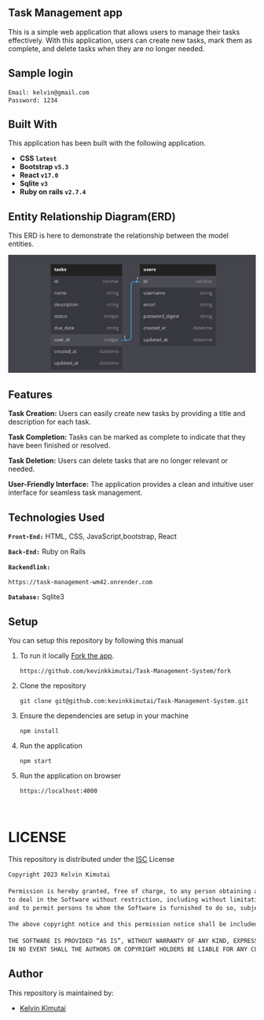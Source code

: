 

## Task Management app
This is a simple web application that allows users to manage their tasks effectively. With this application, users can create new tasks, mark them as complete, and delete tasks when they are no longer needed.

## Sample login
```
Email: kelvin@gmail.com
Password: 1234
```
## Built With
This application has been built with the following application.

- **CSS `latest`**
- **Bootstrap `v5.3`**
- **React `v17.0`**
- **Sqlite `v3`**
- **Ruby on rails `v2.7.4`**

## Entity Relationship Diagram(ERD)
This ERD is here to demonstrate the relationship between the model entities.

<img src="/bddiagram.png" width="1000">


## Features
<b>Task Creation:</b> Users can easily create new tasks by providing a title and description for each task.

<b>Task Completion:</b> Tasks can be marked as complete to indicate that they have been finished or resolved.

<b>Task Deletion:</b> Users can delete tasks that are no longer relevant or needed.

<b>User-Friendly Interface:</b> The application provides a clean and intuitive user interface for seamless task management.

## Technologies Used
**`Front-End:`** HTML, CSS, JavaScript,bootstrap, React

**`Back-End:`** Ruby on Rails

**`Backendlink:`**
```
https://task-management-wm42.onrender.com
```

**`Database:`** Sqlite3


## Setup
You can setup this repository by following this manual
1. To run it locally [Fork the app](https://github.com/kevinkkimutai/Task-Management-System/fork).  

    ```{shell}
   https://github.com/kevinkkimutai/Task-Management-System/fork
   ```
2. Clone the repository
    ```{shell}
   git clone git@github.com:kevinkkimutai/Task-Management-System.git
   ```
3. Ensure the dependencies are setup in your machine
    ```{shell}
   npm install
   ```
4. Run the application
    ```{shell}
    npm start
    ```
5. Run the application on browser
    ```{shell}
   https://localhost:4000
    ```

<br>

# LICENSE
This repository is distributed under the [ISC](https://choosealicense.com/licenses/isc/) License

```markdown
Copyright 2023 Kelvin Kimutai

Permission is hereby granted, free of charge, to any person obtaining a copy of this software and associated documentation files (the “Software”), 
to deal in the Software without restriction, including without limitation the rights to use, copy, modify, merge, publish, distribute, sublicense, and/or sell copies of the Software, 
and to permit persons to whom the Software is furnished to do so, subject to the following conditions:

The above copyright notice and this permission notice shall be included in all copies or substantial portions of the Software.

THE SOFTWARE IS PROVIDED “AS IS”, WITHOUT WARRANTY OF ANY KIND, EXPRESS OR IMPLIED, INCLUDING BUT NOT LIMITED TO THE WARRANTIES OF MERCHANTABILITY, FITNESS FOR A PARTICULAR PURPOSE AND NONINFRINGEMENT. 
IN NO EVENT SHALL THE AUTHORS OR COPYRIGHT HOLDERS BE LIABLE FOR ANY CLAIM, DAMAGES OR OTHER LIABILITY, WHETHER IN AN ACTION OF CONTRACT, TORT OR OTHERWISE, ARISING FROM, OUT OF OR IN CONNECTION WITH THE SOFTWARE OR THE USE OR OTHER DEALINGS IN THE SOFTWARE.
```

## Author
This repository is maintained by:

- [Kelvin Kimutai](https://www.github.com/kevinkkimutai) 